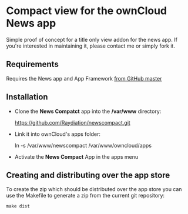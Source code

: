 # Compact view for the ownCloud News app

Simple proof of concept for a title only view addon for the news app. If you're interested in maintaining it, please contact me or simply fork it.

## Requirements

Requires the News app and App Framework [from GitHub master](https://github.com/owncloud/news#git-development-version)

## Installation

- Clone the **News Compatct** app into the **/var/www** directory:

    https://github.com/Raydiation/newscompact.git

- Link it into ownCloud's apps folder:

    ln -s /var/www/newscompact /var/www/owncloud/apps

- Activate the **News Compact** App in the apps menu

## Creating and distributing over the app store

To create the zip which should be distributed over the app store you can use the Makefile to generate a zip from the current git repository:

	make dist
